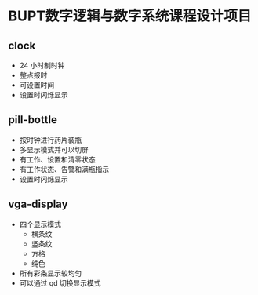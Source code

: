 # BUPT数字逻辑与数字系统课程设计项目

## clock

- 24 小时制时钟
- 整点报时
- 可设置时间
- 设置时闪烁显示

## pill-bottle

- 按时钟进行药片装瓶
- 多显示模式并可以切屏
- 有工作、设置和清零状态
- 有工作状态、告警和满瓶指示
- 设置时闪烁显示

## vga-display

- 四个显示模式
  - 横条纹
  - 竖条纹
  - 方格
  - 纯色
- 所有彩条显示较均匀
- 可以通过 qd 切换显示模式
